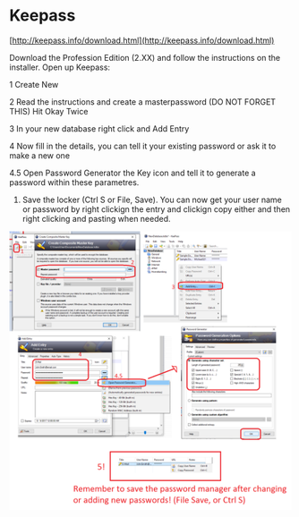 # Keepass

[http://keepass.info/download.html](http://keepass.info/download.html)

Download the Profession Edition \(2.XX\) and follow the instructions on the installer. Open up Keepass:

1 Create New

2 Read the instructions and create a masterpassword \(DO NOT FORGET THIS\) Hit Okay Twice

3 In your new database right click and Add Entry

4 Now fill in the details, you can tell it your existing password or ask it to make a new one

4.5 Open Password Generator the Key icon and tell it to generate a password within these parametres.

1. Save the locker \(Ctrl S or File, Save\). You can now get your user name or password by right clickign the entry and clickign copy either and then right clicking and pasting when needed.

![](/assets/keepass.png)

